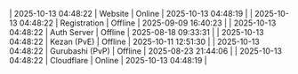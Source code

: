 | 2025-10-13 04:48:22 | Website | Online | 2025-10-13 04:48:19 |
| 2025-10-13 04:48:22 | Registration | Offline | 2025-09-09 16:40:23 |
| 2025-10-13 04:48:22 | Auth Server | Offline | 2025-08-18 09:33:31 |
| 2025-10-13 04:48:22 | Kezan (PvE) | Offline | 2025-10-11 12:51:30 |
| 2025-10-13 04:48:22 | Gurubashi (PvP) | Offline | 2025-08-23 21:44:06 |
| 2025-10-13 04:48:22 | Cloudflare | Online | 2025-10-13 04:48:19 |
